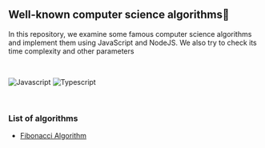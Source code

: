 ## Well-known computer science algorithms👋

In this repository, we examine some famous computer science algorithms and implement them using JavaScript and NodeJS. We also try to check its time complexity and other parameters

</br>

![Javascript](https://img.shields.io/badge/JavaScript-%20-yellow) ![Typescript](https://img.shields.io/badge/NodeJS-%20-green)

</br>

### List of algorithms

- [Fibonacci Algorithm](https://github.com/elyaserfani/cs-algorithms-js/fibonacci)
